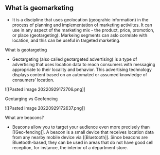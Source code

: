 ## What is geomarketing
- It is a discipline that uses geolocation (geograhic information) in the process of planning and implementation of marketing activiites. It can use in any aspect of the marketing mix - the product, price, promotion, or place (geotargeting). Markeing segments can aslo correlate with location, and this can be useful in targeted marketing. 

What is geotargeting 
- Geotargeting (also called geotargeted advertising) is a type of advertising that uses location data to reach consumers with messaging appropriate to their locality and behavior. This advertising technology displays content based on an automated or assumed knowledge of consumers’ location.

![[Pasted image 20220929172706.png]]




Geotarging vs Geofencing

![[Pasted image 20220929172637.png]]

What are beacons?
- Beacons allow you to target your audience even more precisely than [[Geo-fencing]]. A beacon is a small device that receives location data from any nearby mobile device via [[Bluetooth]]. Since beacons are Bluetooth-based, they can be used in areas that do not have good cell reception, for instance, the interior of a department store.